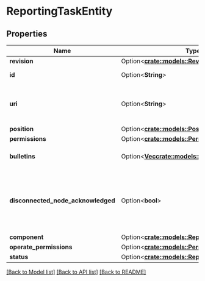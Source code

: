 # ReportingTaskEntity

## Properties

Name | Type | Description | Notes
------------ | ------------- | ------------- | -------------
**revision** | Option<[**crate::models::RevisionDto**](RevisionDTO.md)> |  | [optional]
**id** | Option<**String**> | The id of the component. | [optional]
**uri** | Option<**String**> | The URI for futures requests to the component. | [optional]
**position** | Option<[**crate::models::PositionDto**](PositionDTO.md)> |  | [optional]
**permissions** | Option<[**crate::models::PermissionsDto**](PermissionsDTO.md)> |  | [optional]
**bulletins** | Option<[**Vec<crate::models::BulletinEntity>**](BulletinEntity.md)> | The bulletins for this component. | [optional]
**disconnected_node_acknowledged** | Option<**bool**> | Acknowledges that this node is disconnected to allow for mutable requests to proceed. | [optional]
**component** | Option<[**crate::models::ReportingTaskDto**](ReportingTaskDTO.md)> |  | [optional]
**operate_permissions** | Option<[**crate::models::PermissionsDto**](PermissionsDTO.md)> |  | [optional]
**status** | Option<[**crate::models::ReportingTaskStatusDto**](ReportingTaskStatusDTO.md)> |  | [optional]

[[Back to Model list]](../README.md#documentation-for-models) [[Back to API list]](../README.md#documentation-for-api-endpoints) [[Back to README]](../README.md)


